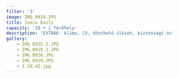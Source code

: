```yaml
---
filter: '3'
image: IMG_0929.JPG
title: Iveco Daily
capacity: '19 + 1 férőhely'
description: 'EXTRÁK: klíma, CD, dönthető ülések, biztonsági öv'
gallery:
    - IMG_0915 2.JPG
    - IMG_0919 2.JPG
    - IMG_0928.JPG
    - IMG_0929.JPG
    - 1.18.42.jpg
---
```

